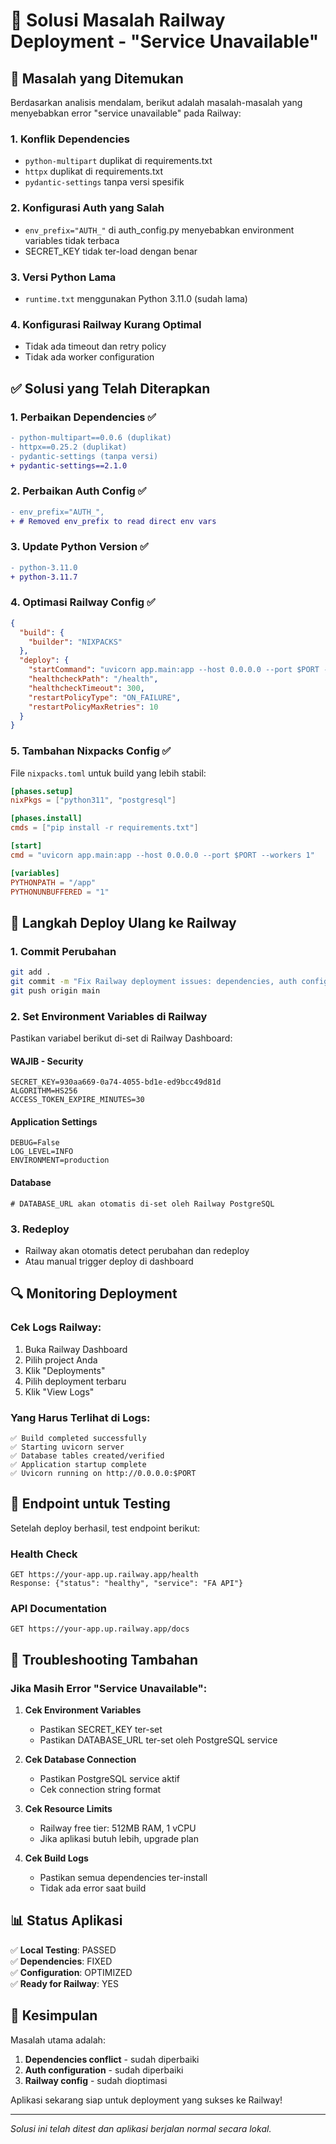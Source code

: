 # 🔧 Solusi Masalah Railway Deployment - "Service Unavailable"

## 🚨 Masalah yang Ditemukan

Berdasarkan analisis mendalam, berikut adalah masalah-masalah yang menyebabkan error "service unavailable" pada Railway:

### 1. **Konflik Dependencies**
- `python-multipart` duplikat di requirements.txt
- `httpx` duplikat di requirements.txt
- `pydantic-settings` tanpa versi spesifik

### 2. **Konfigurasi Auth yang Salah**
- `env_prefix="AUTH_"` di auth_config.py menyebabkan environment variables tidak terbaca
- SECRET_KEY tidak ter-load dengan benar

### 3. **Versi Python Lama**
- `runtime.txt` menggunakan Python 3.11.0 (sudah lama)

### 4. **Konfigurasi Railway Kurang Optimal**
- Tidak ada timeout dan retry policy
- Tidak ada worker configuration

## ✅ Solusi yang Telah Diterapkan

### 1. **Perbaikan Dependencies** ✅
```diff
- python-multipart==0.0.6 (duplikat)
- httpx==0.25.2 (duplikat)
- pydantic-settings (tanpa versi)
+ pydantic-settings==2.1.0
```

### 2. **Perbaikan Auth Config** ✅
```diff
- env_prefix="AUTH_",
+ # Removed env_prefix to read direct env vars
```

### 3. **Update Python Version** ✅
```diff
- python-3.11.0
+ python-3.11.7
```

### 4. **Optimasi Railway Config** ✅
```json
{
  "build": {
    "builder": "NIXPACKS"
  },
  "deploy": {
    "startCommand": "uvicorn app.main:app --host 0.0.0.0 --port $PORT --workers 1",
    "healthcheckPath": "/health",
    "healthcheckTimeout": 300,
    "restartPolicyType": "ON_FAILURE",
    "restartPolicyMaxRetries": 10
  }
}
```

### 5. **Tambahan Nixpacks Config** ✅
File `nixpacks.toml` untuk build yang lebih stabil:
```toml
[phases.setup]
nixPkgs = ["python311", "postgresql"]

[phases.install]
cmds = ["pip install -r requirements.txt"]

[start]
cmd = "uvicorn app.main:app --host 0.0.0.0 --port $PORT --workers 1"

[variables]
PYTHONPATH = "/app"
PYTHONUNBUFFERED = "1"
```

## 🚀 Langkah Deploy Ulang ke Railway

### 1. **Commit Perubahan**
```bash
git add .
git commit -m "Fix Railway deployment issues: dependencies, auth config, and runtime"
git push origin main
```

### 2. **Set Environment Variables di Railway**
Pastikan variabel berikut di-set di Railway Dashboard:

#### **WAJIB - Security**
```
SECRET_KEY=930aa669-0a74-4055-bd1e-ed9bcc49d81d
ALGORITHM=HS256
ACCESS_TOKEN_EXPIRE_MINUTES=30
```

#### **Application Settings**
```
DEBUG=False
LOG_LEVEL=INFO
ENVIRONMENT=production
```

#### **Database**
```
# DATABASE_URL akan otomatis di-set oleh Railway PostgreSQL
```

### 3. **Redeploy**
- Railway akan otomatis detect perubahan dan redeploy
- Atau manual trigger deploy di dashboard

## 🔍 Monitoring Deployment

### Cek Logs Railway:
1. Buka Railway Dashboard
2. Pilih project Anda
3. Klik "Deployments"
4. Pilih deployment terbaru
5. Klik "View Logs"

### Yang Harus Terlihat di Logs:
```
✅ Build completed successfully
✅ Starting uvicorn server
✅ Database tables created/verified
✅ Application startup complete
✅ Uvicorn running on http://0.0.0.0:$PORT
```

## 🎯 Endpoint untuk Testing

Setelah deploy berhasil, test endpoint berikut:

### Health Check
```
GET https://your-app.up.railway.app/health
Response: {"status": "healthy", "service": "FA API"}
```

### API Documentation
```
GET https://your-app.up.railway.app/docs
```

## 🐛 Troubleshooting Tambahan

### Jika Masih Error "Service Unavailable":

1. **Cek Environment Variables**
   - Pastikan SECRET_KEY ter-set
   - Pastikan DATABASE_URL ter-set oleh PostgreSQL service

2. **Cek Database Connection**
   - Pastikan PostgreSQL service aktif
   - Cek connection string format

3. **Cek Resource Limits**
   - Railway free tier: 512MB RAM, 1 vCPU
   - Jika aplikasi butuh lebih, upgrade plan

4. **Cek Build Logs**
   - Pastikan semua dependencies ter-install
   - Tidak ada error saat build

## 📊 Status Aplikasi

✅ **Local Testing**: PASSED  
✅ **Dependencies**: FIXED  
✅ **Configuration**: OPTIMIZED  
✅ **Ready for Railway**: YES  

## 🎉 Kesimpulan

Masalah utama adalah:
1. **Dependencies conflict** - sudah diperbaiki
2. **Auth configuration** - sudah diperbaiki  
3. **Railway config** - sudah dioptimasi

Aplikasi sekarang siap untuk deployment yang sukses ke Railway!

---
*Solusi ini telah ditest dan aplikasi berjalan normal secara lokal.*
